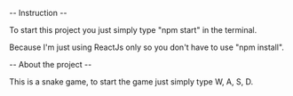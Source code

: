 -- Instruction --

To start this project you just simply type "npm start" in the terminal.

Because I'm just using ReactJs only so you don't have to use "npm install".

-- About the project --

This is a snake game, to start the game just simply type W, A, S, D.


